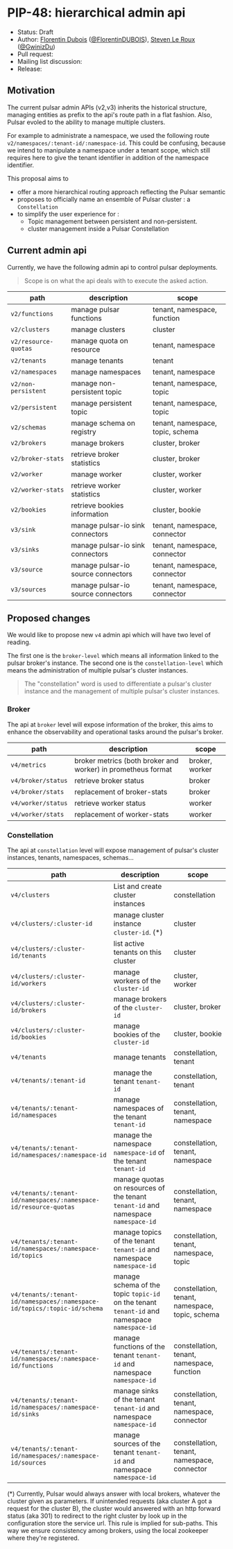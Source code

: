# PIP-48: hierarchical admin api

- Status: Draft
- Author: [Florentin Dubois](https://github.com/FlorentinDUBOIS) ([@FlorentinDUBOIS](https://twitter.com/FlorentinDUBOIS)), [Steven Le Roux](https://github.com/StevenLeRoux) ([@GwinizDu](https://twitter.com/GwinizDu)) 
- Pull request:
- Mailing list discussion:
- Release:

## Motivation

The current pulsar admin APIs (v2,v3) inherits the historical structure, managing entities as prefix to the api's route path in a flat fashion.
Also, Pulsar evoled to the ability to manage multiple clusters.

For example to administrate a namespace, we used the following route `v2/namespaces/:tenant-id/:namespace-id`. 
This could be confusing, because we intend to manipulate a namespace under a tenant scope, which still requires here to give the tenant identifier in addition of the namespace identifier.

This proposal aims to 
- offer a more hierarchical routing approach reflecting the Pulsar semantic
- proposes to officially name an ensemble of Pulsar cluster : a `Constellation`
- to simplify the user experience for : 
  - Topic management between persistent and non-persistent.
  - cluster management inside a Pulsar Constellation


## Current admin api

Currently, we have the following admin api to control pulsar deployments.

> Scope is on what the api deals with to execute the asked action.

| path                 | description                        | scope                            |
| -------------------- | ---------------------------------- | -------------------------------- |
| `v2/functions`       | manage pulsar functions            | tenant, namespace, function      |
| `v2/clusters`        | manage clusters                    | cluster                          |
| `v2/resource-quotas` | manage quota on resource           | tenant, namespace                |
| `v2/tenants`         | manage tenants                     | tenant                           |
| `v2/namespaces`      | manage namespaces                  | tenant, namespace                |
| `v2/non-persistent`  | manage non-persistent topic        | tenant, namespace, topic         |
| `v2/persistent`      | manage persistent topic            | tenant, namespace, topic         |
| `v2/schemas`         | manage schema on registry          | tenant, namespace, topic, schema |
| `v2/brokers`         | manage brokers                     | cluster, broker                  |
| `v2/broker-stats`    | retrieve broker statistics         | cluster, broker                  |
| `v2/worker`          | manage worker                      | cluster, worker                  |
| `v2/worker-stats`    | retrieve worker statistics         | cluster, worker                  |
| `v2/bookies`         | retrieve bookies information       | cluster, bookie                  |
| `v3/sink`            | manage pulsar-io sink connectors   | tenant, namespace, connector     |
| `v3/sinks`           | manage pulsar-io sink connectors   | tenant, namespace, connector     |
| `v3/source`          | manage pulsar-io source connectors | tenant, namespace, connector     |
| `v3/sources`         | manage pulsar-io source connectors | tenant, namespace, connector     |

## Proposed changes

We would like to propose new `v4` admin api which will have two level of reading.

The first one is the `broker-level` which means all information linked to the pulsar broker's instance. The second one is the `constellation-level` which means the administration of multiple pulsar's cluster instances.

> The "constellation" word is used to differentiate a pulsar's cluster instance and the management of multiple pulsar's cluster instances. 

### Broker

The api at `broker` level will expose information of the broker, this aims to enhance the observability and operational tasks around the pulsar's broker.

| path               | description                                                  | scope          |
| ------------------ | ------------------------------------------------------------ | -------------- |
| `v4/metrics`       | broker metrics (both broker and worker) in prometheus format | broker, worker |
| `v4/broker/status` | retrieve broker status                                       | broker         |
| `v4/broker/stats`  | replacement of broker-stats                                  | broker         |
| `v4/worker/status` | retrieve worker status                                       | worker         |
| `v4/worker/stats`  | replacement of worker-stats                                  | worker         |

### Constellation

The api at `constellation` level will expose management of pulsar's cluster instances, tenants, namespaces, schemas...

| path                                                                     | description                                                                                                                                                                                                                                                                                               | scope                                           |
| ------------------------------------------------------------------------ | --------------------------------------------------------------------------------------------- | ----------------------------------------------- |
| `v4/clusters`                                                            | List and create cluster instances                                                             | constellation                                   |
| `v4/clusters/:cluster-id`                                                | manage cluster instance `cluster-id`. (*)                                                     | cluster                                         |
| `v4/clusters/:cluster-id/tenants`                                        | list active tenants on this cluster                                                           | cluster                                         |
| `v4/clusters/:cluster-id/workers`                                        | manage workers of the `cluster-id`                                                            | cluster, worker                                 |
| `v4/clusters/:cluster-id/brokers`                                        | manage brokers of the `cluster-id`                                                            | cluster, broker                                 |
| `v4/clusters/:cluster-id/bookies`                                        | manage bookies of the `cluster-id`                                                            | cluster, bookie                                 |
| `v4/tenants`                                                             | manage tenants                                                                                | constellation, tenant                           |
| `v4/tenants/:tenant-id`                                                  | manage the tenant `tenant-id`                                                                 | constellation, tenant                           |
| `v4/tenants/:tenant-id/namespaces`                                       | manage namespaces of the tenant `tenant-id`                                                   | constellation, tenant, namespace                |
| `v4/tenants/:tenant-id/namespaces/:namespace-id`                         | manage the namespace `namespace-id` of the tenant `tenant-id`                                 | constellation, tenant, namespace                |
| `v4/tenants/:tenant-id/namespaces/:namespace-id/resource-quotas`         | manage quotas on resources of the tenant `tenant-id` and namespace `namespace-id`             | constellation, tenant, namespace                |
| `v4/tenants/:tenant-id/namespaces/:namespace-id/topics`                  | manage topics of the tenant `tenant-id` and namespace `namespace-id`                          | constellation, tenant, namespace, topic         |
| `v4/tenants/:tenant-id/namespaces/:namespace-id/topics/:topic-id/schema` | manage schema of the topic `topic-id` on the tenant `tenant-id` and namespace `namespace-id`  | constellation, tenant, namespace, topic, schema |
| `v4/tenants/:tenant-id/namespaces/:namespace-id/functions`               | manage functions of the tenant `tenant-id` and namespace `namespace-id`                       | constellation, tenant, namespace, function      |
| `v4/tenants/:tenant-id/namespaces/:namespace-id/sinks`                   | manage sinks of the tenant `tenant-id` and namespace `namespace-id`                           | constellation, tenant, namespace, connector     |
| `v4/tenants/:tenant-id/namespaces/:namespace-id/sources`                 | manage sources of the tenant `tenant-id` and namespace `namespace-id`                         | constellation, tenant, namespace, connector     |


(*) 
Currently, Pulsar would always answer with local brokers, whatever the cluster given as parameters. If unintended requests (aka cluster A got a request for the cluster B), the cluster would answered with an http forward status (aka 301) to redirect to the right cluster by look up in the configuration store the service url. This rule is implied for sub-paths. This way we ensure consistency among brokers, using the local zookeeper where they're registered.
